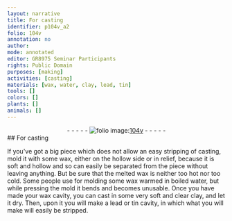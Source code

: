 ```yaml
---
layout: narrative
title: For casting
identifier: p104v_a2
folio: 104v
annotation: no
author:
mode: annotated
editor: GR8975 Seminar Participants
rights: Public Domain
purposes: [making]
activities: [casting]
materials: [wax, water, clay, lead, tin]
tools: []
colors: []
plants: []
animals: []
---
```


 <div class="folio" align="center">- - - - - <a href="http://gallica.bnf.fr/ark:/12148/btv1b10500001g/f214.image" target="_blank"><img src="https://cu-mkp.github.io/GR8975-edition/assets/photo-icon.png" alt="folio image: " style="display:inline-block; margin-bottom:-3px;"/>104v</a> - - - - - </div>  
## For casting

 
<span class="activity"></span>If you've got a big piece which does not allow an easy stripping of casting, mold it with some wax, either on the hollow side or in relief, because it is soft and hollow and so can easily be separated from the piece without leaving anything. But be sure that the melted <span class="material">wax</span> is neither too hot nor too cold. Some people use for molding some <span class="material">wax</span> warmed in boiled <span class="material">water</span>, but while pressing the mold it bends and becomes unusable. Once you have made your <span class="material">wax</span> cavity, you can cast in some very soft and clear <span class="material">clay</span>, and let it dry. Then, upon it you will make a <span class="material">lead</span> or <span class="material">tin</span> cavity, in which what you will make will easily be stripped.
 